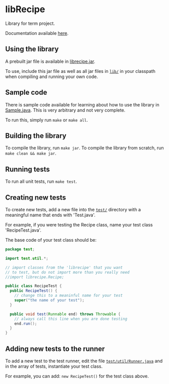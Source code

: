 # libRecipe

Library for term project.

Documentation available [here](https://segbk.github.io/term-project/).

## Using the library

A prebuilt jar file is available in [librecipe.jar](librecipe.jar).

To use, include this jar file as well as all jar files in [`lib/`](lib)
in your classpath when compiling and running your own code.

## Sample code

There is sample code available for learning about how to use the library
in [Sample.java](Sample.java). This is very arbitrary and not very complete.

To run this, simply run `make` or `make all`.

## Building the library

To compile the library, run `make jar`.
To compile the library from scratch, run `make clean && make jar`.

## Running tests

To run all unit tests, run `make test`.

## Creating new tests

To create new tests, add a new file into the [`test/`](test) directory with
a meaningful name that ends with 'Test.java'.

For example, if you were testing the Recipe class, name your test class
'RecipeTest.java'.

The base code of your test class should be:

```java
package test;

import test.util.*;

// import classes from the 'librecipe' that you want
// to test, but do not import more than you really need
//import librecipe.Recipe;

public class RecipeTest {
  public RecipeTest() {
    // change this to a meaninful name for your test
    super("the name of your test");
  }

  public void test(Runnable end) throws Throwable {
    // always call this line when you are done testing
    end.run();
  }
}
```

## Adding new tests to the runner

To add a new test to the test runner, edit the file [`test/util/Runner.java`](test/util/Runner.java)
and in the array of tests, instantiate your test class.

For example, you can add: `new RecipeTest()` for the test class above.
